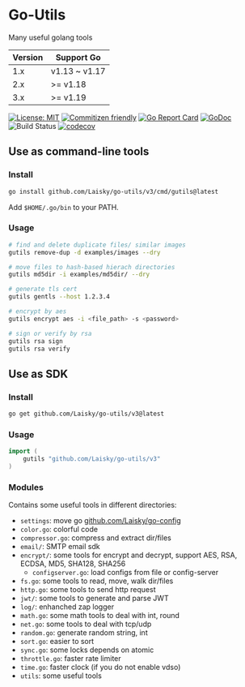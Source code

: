 # Go-Utils

Many useful golang tools

| Version | Support Go    |
| ------- | ------------- |
| 1.x     | v1.13 ~ v1.17 |
| 2.x     | >= v1.18      |
| 3.x     | >= v1.19      |

[![License: MIT](https://img.shields.io/badge/License-MIT-yellow.svg)](https://opensource.org/licenses/MIT)
[![Commitizen friendly](https://img.shields.io/badge/commitizen-friendly-brightgreen.svg)](http://commitizen.github.io/cz-cli/)
[![Go Report Card](https://goreportcard.com/badge/github.com/Laisky/go-utils/v3)](https://goreportcard.com/report/github.com/Laisky/go-utils/v3)
[![GoDoc](https://godoc.org/github.com/Laisky/go-utils/v3?status.svg)](https://pkg.go.dev/github.com/Laisky/go-utils/v3)
![Build Status](https://github.com/Laisky/go-utils/actions/workflows/test.yml/badge.svg?branch=v3)
[![codecov](https://codecov.io/gh/Laisky/go-utils/branch/v3/graph/badge.svg)](https://codecov.io/gh/Laisky/go-utils)

## Use as command-line tools

### Install

```sh
go install github.com/Laisky/go-utils/v3/cmd/gutils@latest
```

Add `$HOME/.go/bin` to your PATH.

### Usage

```sh
# find and delete duplicate files/ similar images
gutils remove-dup -d examples/images --dry

# move files to hash-based hierach directories
gutils md5dir -i examples/md5dir/ --dry

# generate tls cert
gutils gentls --host 1.2.3.4

# encrypt by aes
gutils encrypt aes -i <file_path> -s <password>

# sign or verify by rsa
gutils rsa sign
gutils rsa verify
```

## Use as SDK

### Install

```sh
go get github.com/Laisky/go-utils/v3@latest
```

### Usage

```go
import (
    gutils "github.com/Laisky/go-utils/v3"
)
```

### Modules

Contains some useful tools in different directories:

- `settings`: move go [github.com/Laisky/go-config](https://github.com/Laisky/go-config)
- `color.go`: colorful code
- `compressor.go`: compress and extract dir/files
- `email/`: SMTP email sdk
- `encrypt/`: some tools for encrypt and decrypt,
  support AES, RSA, ECDSA, MD5, SHA128, SHA256
  - `configserver.go`: load configs from file or config-server
- `fs.go`: some tools to read, move, walk dir/files
- `http.go`: some tools to send http request
- `jwt/`: some tools to generate and parse JWT
- `log/`: enhanched zap logger
- `math.go`: some math tools to deal with int, round
- `net.go`: some tools to deal with tcp/udp
- `random.go`: generate random string, int
- `sort.go`: easier to sort
- `sync.go`: some locks depends on atomic
- `throttle.go`: faster rate limiter
- `time.go`: faster clock (if you do not enable vdso)
- `utils`: some useful tools
